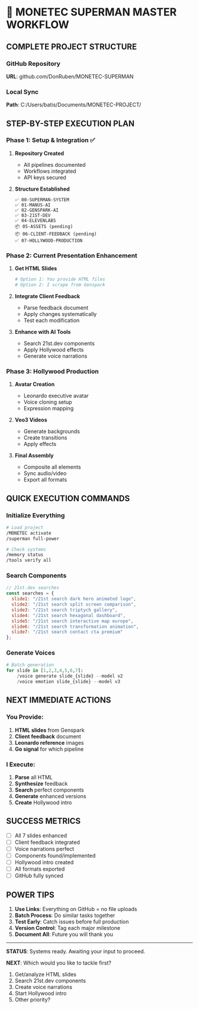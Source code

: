 # 🚀 MONETEC SUPERMAN MASTER WORKFLOW

## COMPLETE PROJECT STRUCTURE

### GitHub Repository
**URL**: github.com/DonRuben/MONETEC-SUPERMAN

### Local Sync
**Path**: C:/Users/batis/Documents/MONETEC-PROJECT/

## STEP-BY-STEP EXECUTION PLAN

### Phase 1: Setup & Integration ✅

1. **Repository Created**
   - All pipelines documented
   - Workflows integrated
   - API keys secured

2. **Structure Established**
   ```
   ✅ 00-SUPERMAN-SYSTEM
   ✅ 01-MANUS-AI
   ✅ 02-GENSPARK-AI
   ✅ 03-21ST-DEV
   ✅ 04-ELEVENLABS
   📦 05-ASSETS (pending)
   📦 06-CLIENT-FEEDBACK (pending)
   ✅ 07-HOLLYWOOD-PRODUCTION
   ```

### Phase 2: Current Presentation Enhancement

1. **Get HTML Slides**
   ```bash
   # Option 1: You provide HTML files
   # Option 2: I scrape from Genspark
   ```

2. **Integrate Client Feedback**
   - Parse feedback document
   - Apply changes systematically
   - Test each modification

3. **Enhance with AI Tools**
   - Search 21st.dev components
   - Apply Hollywood effects
   - Generate voice narrations

### Phase 3: Hollywood Production

1. **Avatar Creation**
   - Leonardo executive avatar
   - Voice cloning setup
   - Expression mapping

2. **Veo3 Videos**
   - Generate backgrounds
   - Create transitions
   - Apply effects

3. **Final Assembly**
   - Composite all elements
   - Sync audio/video
   - Export all formats

## QUICK EXECUTION COMMANDS

### Initialize Everything
```bash
# Load project
/MONETEC activate
/superman full-power

# Check systems
/memory status
/tools verify all
```

### Search Components
```javascript
// 21st.dev searches
const searches = {
  slide1: "/21st search dark hero animated logo",
  slide2: "/21st search split screen comparison",
  slide3: "/21st search triptych gallery",
  slide4: "/21st search hexagonal dashboard",
  slide5: "/21st search interactive map europe",
  slide6: "/21st search transformation animation",
  slide7: "/21st search contact cta premium"
};
```

### Generate Voices
```python
# Batch generation
for slide in [1,2,3,4,5,6,7]:
    /voice generate slide_{slide} --model v2
    /voice emotion slide_{slide} --model v3
```

## NEXT IMMEDIATE ACTIONS

### You Provide:
1. **HTML slides** from Genspark
2. **Client feedback** document
3. **Leonardo reference** images
4. **Go signal** for which pipeline

### I Execute:
1. **Parse** all HTML
2. **Synthesize** feedback
3. **Search** perfect components
4. **Generate** enhanced versions
5. **Create** Hollywood intro

## SUCCESS METRICS

- [ ] All 7 slides enhanced
- [ ] Client feedback integrated
- [ ] Voice narrations perfect
- [ ] Components found/implemented
- [ ] Hollywood intro created
- [ ] All formats exported
- [ ] GitHub fully synced

## POWER TIPS

1. **Use Links**: Everything on GitHub = no file uploads
2. **Batch Process**: Do similar tasks together
3. **Test Early**: Catch issues before full production
4. **Version Control**: Tag each major milestone
5. **Document All**: Future you will thank you

---

**STATUS**: Systems ready. Awaiting your input to proceed.

**NEXT**: Which would you like to tackle first?
1. Get/analyze HTML slides
2. Search 21st.dev components
3. Create voice narrations
4. Start Hollywood intro
5. Other priority?